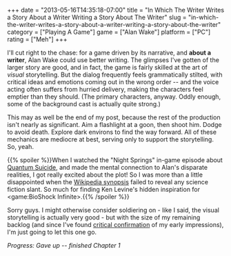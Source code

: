 +++
date = "2013-05-16T14:35:18-07:00"
title = "In Which The Writer Writes a Story About a Writer Writing a Story About The Writer"
slug = "in-which-the-writer-writes-a-story-about-a-writer-writing-a-story-about-the-writer"
category = ["Playing A Game"]
game = ["Alan Wake"]
platform = ["PC"]
rating = ["Meh"]
+++

I'll cut right to the chase: for a game driven by its narrative, and <b>about a writer</b>, Alan Wake could use better writing.  The glimpses I've gotten of the larger story are good, and in fact, the game is fairly skilled at the art of <i>visual</i> storytelling.  But the dialog frequently feels grammatically stilted, with critical ideas and emotions coming out in the wrong order -- and the voice acting often suffers from hurried delivery, making the characters feel emptier than they should.  (The primary characters, anyway.  Oddly enough, some of the background cast is actually quite strong.)

This may as well be the end of my post, because the rest of the production isn't nearly as significant.  Aim a flashlight at a goon, then shoot him.  Dodge to avoid death.  Explore dark environs to find the way forward.  All of these mechanics are mediocre at best, serving only to support the storytelling.  So, yeah.

{{% spoiler %}}When I watched the "Night Springs" in-game episode about <a href="http://www.youtube.com/watch?v=A-wAaBoW408">Quantum Suicide</a>, and made the mental connection to Alan's disparate realities, I got really excited about the plot!  So I was more than a little disappointed when the <a href="http://en.wikipedia.org/wiki/Alan_Wake#Synopsis">Wikipedia synopsis</a> failed to reveal any science fiction slant.  So much for finding Ken Levine's hidden inspiration for <game:BioShock Infinite>.{{% /spoiler %}}

Sorry guys.  I might otherwise consider soldiering on - like I said, the visual storytelling is actually very good - but with the size of my remaining backlog (and since I've found <a href="http://www.gametrailers.com/reviews/kfqldt/alan-wake-review">critical confirmation</a> of my early impressions), I'm just going to let this one go.

<i>Progress: Gave up -- finished Chapter 1</i>
